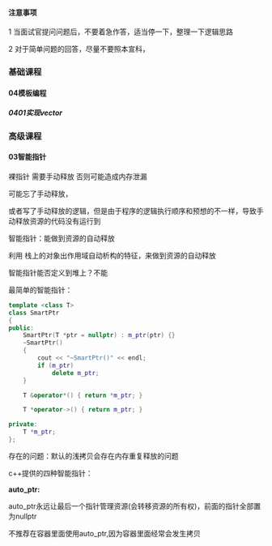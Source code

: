 









#### 注意事项

1 当面试官提问问题后，不要着急作答，适当停一下，整理一下逻辑思路

2 对于简单问题的回答，尽量不要照本宣科，









### 基础课程

#### 04模板编程

##### 0401实现vector













### 高级课程

#### 03智能指针

裸指针  需要手动释放  否则可能造成内存泄漏

可能忘了手动释放，

或者写了手动释放的逻辑，但是由于程序的逻辑执行顺序和预想的不一样，导致手动释放资源的代码没有运行到



智能指针：能做到资源的自动释放

利用 栈上的对象出作用域自动析构的特征，来做到资源的自动释放



智能指针能否定义到堆上？不能





最简单的智能指针：

```c++
template <class T>
class SmartPtr
{
public:
    SmartPtr(T *ptr = nullptr) : m_ptr(ptr) {}
    ~SmartPtr()
    {
        cout << "~SmartPtr()" << endl;
        if (m_ptr)
            delete m_ptr;
    }

    T &operator*() { return *m_ptr; }

    T *operator->() { return m_ptr; }

private:
    T *m_ptr;
};
```

存在的问题：默认的浅拷贝会存在内存重复释放的问题



c++提供的四种智能指针：

**auto_ptr:**

auto_ptr永远让最后一个指针管理资源(会转移资源的所有权)，前面的指针全部置为nullptr

不推荐在容器里面使用auto_ptr,因为容器里面经常会发生拷贝

  











